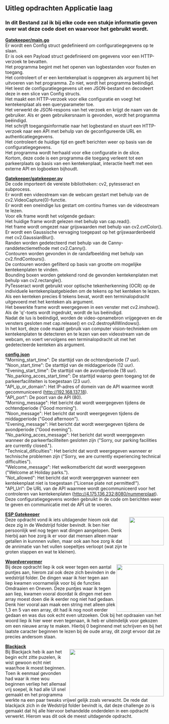 ## Uitleg opdrachten Applicatie laag 
  
### In dit Bestand zal ik bij elke code een stukje informatie geven over wat deze code doet en waarvoor het gebruikt wordt.  
  
**[Gatekeeper/main.go](gatekeeper/main.go)**  
Er wordt een Config struct gedefinieerd om configuratiegegevens op te slaan.  
Er is ook een Payload struct gedefinieerd om gegevens voor een HTTP-verzoek te bevatten.  
Het programma begint met het openen van logbestanden voor fouten en toegang.  
Het controleert of er een kentekenplaat is opgegeven als argument bij het uitvoeren van het programma. Zo niet, wordt het programma beëindigd.  
Het leest de configuratiegegevens uit een JSON-bestand en decodeert deze in een slice van Config structs.  
Het maakt een HTTP-verzoek voor elke configuratie en voegt het kentekenplaat als een queryparameter toe.  
Het verwerkt de JSON-respons van het verzoek en krijgt de naam van de gebruiker.
Als er geen gebruikersnaam is gevonden, wordt het programma beëindigd.  
Het schrijft toegangsinformatie naar het logbestand en stuurt een HTTP-verzoek naar een API met behulp van de geconfigureerde URL en authenticatiegegevens.  
Het controleert de huidige tijd en geeft berichten weer op basis van de configuratiegegevens.  
Het programma wordt herhaald voor elke configuratie in de slice.  
Kortom, deze code is een programma die toegang verleent tot een parkeerplaats op basis van een kentekenplaat, interactie heeft met een externe API en logboeken bijhoudt.  
    
**[Gatekeeper/gatekeeper.py](gatekeeper/gatekeeper.py)**  
De code importeert de vereiste bibliotheken: cv2, pytesseract en subprocess.  
Er wordt een videostream van de webcam gestart met behulp van de cv2.VideoCapture(0)-functie.  
Er wordt een oneindige lus gestart om continu frames van de videostream te lezen.  
Voor elk frame wordt het volgende gedaan:  
    Het huidige frame wordt gelezen met behulp van cap.read().  
    Het frame wordt omgezet naar grijswaarden met behulp van cv2.cvtColor().  
    Er wordt een Gaussische vervaging toegepast op het grijswaardenbeeld met cv2.GaussianBlur().  
    Randen worden gedetecteerd met behulp van de Canny-randdetectiemethode met cv2.Canny().  
    Contouren worden gevonden in de randafbeelding met behulp van cv2.findContours().  
    De contouren worden gefilterd op basis van grootte om mogelijke kentekenplaten te vinden.  
    Bounding boxen worden getekend rond de gevonden kentekenplaten met behulp van cv2.rectangle().  
    PyTesseract wordt gebruikt voor optische tekenherkenning (OCR) op de individuele kentekenplaatgebieden om de tekens op het kenteken te lezen.  
    Als een kenteken precies 6 tekens bevat, wordt een terminalopdracht uitgevoerd met het kenteken als argument.  
    Het bewerkte frame wordt weergegeven in een venster met cv2.imshow().  
    Als de 'q'-toets wordt ingedrukt, wordt de lus beëindigd.  
Nadat de lus is beëindigd, worden de video-opnamebron vrijgegeven en de vensters gesloten met cap.release() en cv2.destroyAllWindows().  
In het kort, deze code maakt gebruik van computer vision-technieken om kentekenplaten te detecteren en te lezen van een videostream van de webcam, en voert vervolgens een terminalopdracht uit met het gedetecteerde kenteken als argument.  
  
**[config.json](gatekeeper/config.json)**  
"Morning_start_time": De starttijd van de ochtendperiode (7 uur).  
"Noon_start_time": De starttijd van de middagperiode (12 uur).  
"Evening_start_time": De starttijd van de avondperiode (18 uur).  
"No_parking_acces_start_time": De starttijd waarop geen toegang tot de parkeerfaciliteiten is toegestaan (23 uur).  
"API_ip_or_domain": Het IP-adres of domein van de API waarmee wordt gecommuniceerd (http://192.168.137.18).  
"API_port": De poort van de API (80).  
"Morning_message": Het bericht dat wordt weergegeven tijdens de ochtendperiode ("Good morning").  
"Noon_message": Het bericht dat wordt weergegeven tijdens de middagperiode ("Good afternoon").  
"Evening_message": Het bericht dat wordt weergegeven tijdens de avondperiode ("Good evening").  
"No_parking_acces_message": Het bericht dat wordt weergegeven wanneer de parkeerfaciliteiten gesloten zijn ("Sorry, our parking facilities are currently closed.").  
"Technical_dificulties": Het bericht dat wordt weergegeven wanneer er technische problemen zijn ("Sorry, we are currently experiencing technical difficulties").  
"Welcome_message": Het welkomstbericht dat wordt weergegeven ("Welcome at Holiday parks.").  
"Not_allowed": Het bericht dat wordt weergegeven wanneer een kentekenplaat niet is toegestaan ("License plate not permitted!").  
"API_Url": De URL van de API waarmee wordt gecommuniceerd voor het controleren van kentekenplaten (http://4.175.136.232:8080/nummerplaat).  
Deze configuratiegegevens worden gebruikt in de code om berichten weer te geven en communicatie met de API uit te voeren.  
  
**[ESP Gatekeeper](esphome32/gatekeeper.yaml)**  
<a href="/Screenshots/emmer%20vol%20water.PNG"><img src="/Screenshots/emmer%20vol%20water.PNG" align="right" height="90" width="110" ></a>
Deze opdracht vond ik iets uitdagender hieom ook dat deze zig in de Wedstrijd folder bevindt. Ik ben hier persoonlijk wel nog tegen wat dingen aangelopen. Denk hierbij aan hoe zorg ik er voor dat mensen alleen maar getallen in kunnnen vullen, maar ook aan hoe zorg ik dat de annimatie van het vullen soepeltjes verloopt (wat zijn te groten stappen en wat te kleinen). 
  
**[Woordvervormer](Wedstrijd/Woordvervormer/Form1.cs)**  
<a href="/Screenshots/woordvervormer.PNG"><img src="/Screenshots/woordvervormer.PNG" align="right" height="150" width="150" ></a>
Bij deze opdracht liep ik ook weer tegen een aantal puntjes aan, hierom zal ook deze zich bevinden in de wedstrijd folder. De dingen waar ik hier tegen aan liep kwamen voornamelijk voor bij de functies Omdraaien en Oneven. Deze puntjes waar ik tegen aan liep, kwamen vooral doordat ik dingen met een array moest doen die ik eerder nog niet had gedaan. Denk hier vooral aan maak een string met alleen plek 1,3 en 5 van een array, dit had ik nog nooit eerder gedaan en was dus ook echt even uitzoeken. Ook bij het opdraaien van het woord liep ik hier weer even tegenaan, ik heb er uiteindelijk voor gekozen om een nieuwe array te maken. Hierbij 0 beginnend met schrijven en bij het laatste caracter beginnen te lezen bij de oude array, dit zorgt ervoor dat ze precies andersom staan.  
  
**[Blackjack](Wedstrijd/Blackjack/Form1.cs)**  
<a href="/Screenshots/Blackjack.PNG"><img src="/Screenshots/Blackjack.PNG" align="right" height="150" width="300" ></a>
Bij Blackjack heb ik aan het begin echt zitte puzelen, ik wist gewoon echt niet waar/hoe ik moest beginnen. Toen ik eenmaal gevonden had waar ik mee wou beginnen verliep het allemaal vrij soepel, ik had alle UI snel gemaakt en het programma werkte na een paar tweaks vrijwel gelijk zoals verwacht. De rede dat blackjack zich in de Wedstrijd folder bevindt is, dat deze challenge zo is gemaakt dat hij alle hiervoor behandelde onderdelen in een opdracht verwerkt. Hierom was dit ook de meest uitdagende opdracht.
